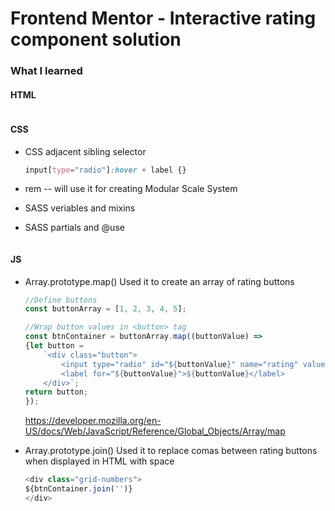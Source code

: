 # Frontend Mentor - Interactive rating component solution

### What I learned

#### HTML
```html

```

#### CSS
- CSS adjacent sibling selector 
    ```css
    input[type="radio"]:hover + label {}
    ```
- rem
    -- will use it for creating Modular Scale System

- SASS veriables and mixins

- SASS partials and @use
```css

```
#### JS
- Array.prototype.map()
    Used it to create an array of rating buttons
    ```js
    //Define buttons
    const buttonArray = [1, 2, 3, 4, 5];

    //Wrap button values in <button> tag
    const btnContainer = buttonArray.map((buttonValue) => 
    {let button = 
        `<div class="button">
            <input type="radio" id="${buttonValue}" name="rating" value="${buttonValue}">
            <label for="${buttonValue}">${buttonValue}</label>
        </div>`; 
    return button;
    });
    ```
    https://developer.mozilla.org/en-US/docs/Web/JavaScript/Reference/Global_Objects/Array/map

- Array.prototype.join()
    Used it to replace comas between rating buttons when displayed in HTML with space
    ```js
    <div class="grid-numbers">
    ${btnContainer.join('')}
    </div>
    ```





